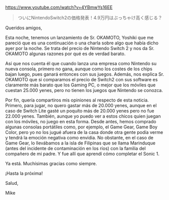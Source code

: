 https://www.youtube.com/watch?v=4YBmwYs16EE

> ついにNintendoSwitch2の価格発表！4.9万円はぶっちゃけ高く感じる？ 

Queridos amigos,

Esta noche, tenemos un lanzamiento de Sr. OKAMOTO, Yoshiki que me pareció que es una continuación o una charla sobre algo que había dicho ayer por la noche. Se trata del precio de Nintendo Switch 2 y nos da Sr. OKAMOTO algunas razones por qué es de verdad barato.

Así que nos cuenta él que cuando lanza una empresa como Nintendo su nueva consola, primero no gana, aunque como los costes de los chips bajan luego, pues ganará entonces con sus juegos. Además, nos explica Sr. OKAMOTO que si comparamos el precio de Switch2 con sus software es claramente más barato que los Gaming PC, o mejor que los móviles que cuestan 25.000 yenes, pero no tienen los juegos que Nintendo se conozca.

Por fin, quería compartiros mis opiniones al respecto de esta noticia. Primero, para jugar, no quero gastar más de 20.000 yenes, aunque en el caso de Switch Lite gasté un poquíto más de 20.000 yenes pero no fue 22.000 yenes. También, aunque yo puedo ver a estos chicos quien juegan con los móviles, no juego en esta forma. Desde antes, hemos comprado algunas consolas portátiles como, por ejemplo, el Game Gear, Game Boy Color, pero yo no los jugué afuera de la casa donde otra gente podía verme y tendrá la emoción negativa como envidia. No obstante, en el caso de Game Gear, lo llevábamos a la isla de Filipinas que se llama Marinduque (antes del incidente de contaminación en los ríos) con la familia del compañero de mi padre. Y fue allí que aprendí cómo completar el Sonic 1.

Ya está. Muchísimas gracias como siempre.

¡Hasta la próxima!

Salud,

Mike
